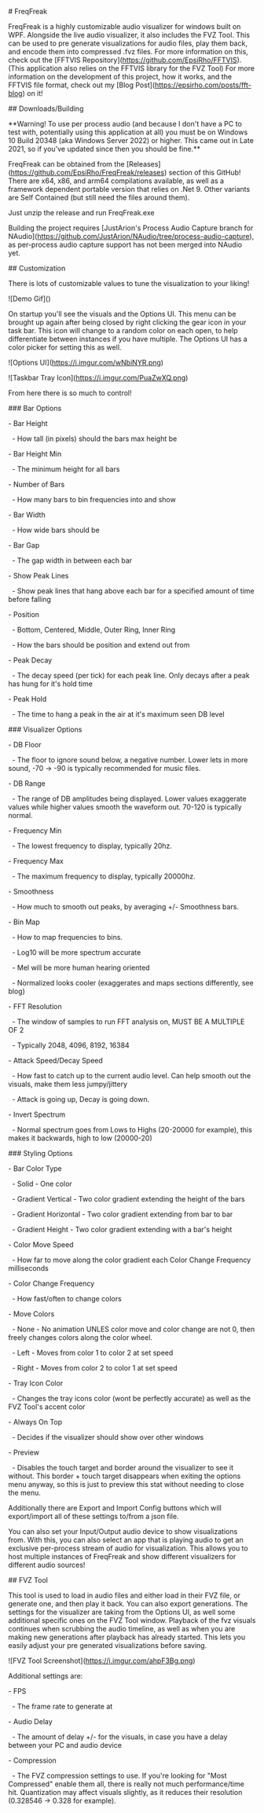\# FreqFreak

FreqFreak is a highly customizable audio visualizer for windows built on WPF. Alongside the live audio visualizer, it also includes the FVZ Tool. This can be used to pre generate visualizations for audio files, play them back, and encode them into compressed .fvz files. For more information on this, check out the \[FFTVIS Repository](https://github.com/EpsiRho/FFTVIS). (This application also relies on the FFTVIS library for the FVZ Tool) For more information on the development of this project, how it works, and the FFTVIS file format, check out my \[Blog Post](https://epsirho.com/posts/fft-blog) on it!



\## Downloads/Building

\*\*Warning! To use per process audio (and because I don't have a PC to test with, potentially using this application at all) you must be on Windows 10 Build 20348 (aka Windows Server 2022) or higher. This came out in Late 2021, so if you've updated since then you should be fine.\*\*



FreqFreak can be obtained from the \[Releases](https://github.com/EpsiRho/FreqFreak/releases) section of this GitHub! There are x64, x86, and arm64 compilations available, as well as a framework dependent portable version that relies on .Net 9. Other variants are Self Contained (but still need the files around them). 

Just unzip the release and run FreqFreak.exe



Building the project requires \[JustArion's Process Audio Capture branch for NAudio](https://github.com/JustArion/NAudio/tree/process-audio-capture), as per-process audio capture support has not been merged into NAudio yet.



\## Customization

There is lots of customizable values to tune the visualization to your liking!



!\[Demo Gif]()



On startup you'll see the visuals and the Options UI. This menu can be brought up again after being closed by right clicking the gear icon in your task bar. This icon will change to a random color on each open, to help differentiate between instances if you have multiple. The Options UI has a color picker for setting this as well.

!\[Options UI](https://i.imgur.com/wNbiNYR.png)

!\[Taskbar Tray Icon](https://i.imgur.com/PuaZwXQ.png)



From here there is so much to control!



\### Bar Options

\- Bar Height

&nbsp;	- How tall (in pixels) should the bars max height be

\- Bar Height Min

&nbsp;	- The minimum height for all bars

\- Number of Bars

&nbsp;	- How many bars to bin frequencies into and show

\- Bar Width

&nbsp;	- How wide bars should be

\- Bar Gap

&nbsp;	- The gap width in between each bar

\- Show Peak Lines

&nbsp;	- Show peak lines that hang above each bar for a specified amount of time before falling

\- Position

&nbsp;	- Bottom, Centered, Middle, Outer Ring, Inner Ring

&nbsp;	- How the bars should be position and extend out from

\- Peak Decay

&nbsp;	- The decay speed (per tick) for each peak line. Only decays after a peak has hung for it's hold time

\- Peak Hold

&nbsp;	- The time to hang a peak in the air at it's maximum seen DB level



\### Visualizer Options

\- DB Floor

&nbsp;	- The floor to ignore sound below, a negative number. Lower lets in more sound, -70 -> -90 is typically recommended for music files.

\- DB Range

&nbsp;	- The range of DB amplitudes being displayed. Lower values exaggerate values while higher values smooth the waveform out. 70-120 is typically normal.

\- Frequency Min

&nbsp;	- The lowest frequency to display, typically 20hz.

\- Frequency Max

&nbsp;	- The maximum frequency to display, typically 20000hz.

\- Smoothness

&nbsp;	- How much to smooth out peaks, by averaging +/- Smoothness bars.

\- Bin Map

&nbsp;	- How to map frequencies to bins.

&nbsp;	- Log10 will be more spectrum accurate

&nbsp;	- Mel will be more human hearing oriented

&nbsp;	- Normalized looks cooler (exaggerates and maps sections differently, see blog)

\- FFT Resolution

&nbsp;	- The window of samples to run FFT analysis on, MUST BE A MULTIPLE OF 2

&nbsp;	- Typically 2048, 4096, 8192, 16384

\- Attack Speed/Decay Speed

&nbsp;	- How fast to catch up to the current audio level. Can help smooth out the visuals, make them less jumpy/jittery

&nbsp;	- Attack is going up, Decay is going down.

\- Invert Spectrum

&nbsp;	- Normal spectrum goes from Lows to Highs (20-20000 for example), this makes it backwards, high to low (20000-20)



\### Styling Options

\- Bar Color Type

&nbsp;	- Solid - One color

&nbsp;	- Gradient Vertical - Two color gradient extending the height of the bars

&nbsp;	- Gradient Horizontal - Two color gradient extending from bar to bar

&nbsp;	- Gradient Height - Two color gradient extending with a bar's height

\- Color Move Speed

&nbsp;	- How far to move along the color gradient each Color Change Frequency milliseconds

\- Color Change Frequency

&nbsp;	- How fast/often to change colors

\- Move Colors

&nbsp;	- None - No animation UNLES color move and color change are not 0, then freely changes colors along the color wheel.

&nbsp;	- Left - Moves from color 1 to color 2 at set speed

&nbsp;	- Right - Moves from color 2 to color 1 at set speed

\- Tray Icon Color

&nbsp;	- Changes the tray icons color (wont be perfectly accurate) as well as the FVZ Tool's accent color

\- Always On Top

&nbsp;	- Decides if the visualizer should show over other windows

\- Preview

&nbsp;	- Disables the touch target and border around the visualizer to see it without. This border + touch target disappears when exiting the options menu anyway, so this is just to preview this stat without needing to close the menu.



Additionally there are Export and Import Config buttons which will export/import all of these settings to/from a json file.



You can also set your Input/Output audio device to show visualizations from. With this, you can also select an app that is playing audio to get an exclusive per-process stream of audio for visualization. This allows you to host multiple instances of FreqFreak and show different visualizers for different audio sources!



\## FVZ Tool

This tool is used to load in audio files and either load in their FVZ file, or generate one, and then play it back. You can also export generations. The settings for the visualizer are taking from the Options UI, as well some additional specific ones on the FVZ Tool window. Playback of the fvz visuals continues when scrubbing the audio timeline, as well as when you are making new generations after playback has already started. This lets you easily adjust your pre generated visualizations before saving. 



!\[FVZ Tool Screenshot](https://i.imgur.com/ahpF3Bg.png)



Additional settings are:

\- FPS

&nbsp;	- The frame rate to generate at

\- Audio Delay

&nbsp;	- The amount of delay +/- for the visuals, in case you have a delay between your PC and audio device

\- Compression

&nbsp;	- The FVZ compression settings to use. If you're looking for "Most Compressed" enable them all, there is really not much performance/time hit. Quantization may affect visuals slightly, as it reduces their resolution (0.328546 -> 0.328 for example).



